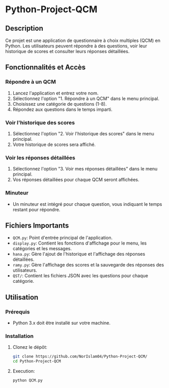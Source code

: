 # Python-Project-QCM

## Description
Ce projet est une application de questionnaire à choix multiples (QCM) en Python. Les utilisateurs peuvent répondre à des questions, voir leur historique de scores et consulter leurs réponses détaillées.

## Fonctionnalités et Accès

### Répondre à un QCM
1. Lancez l'application et entrez votre nom.
2. Sélectionnez l'option "1. Répondre à un QCM" dans le menu principal.
3. Choisissez une catégorie de questions (1-8).
4. Répondez aux questions dans le temps imparti.

### Voir l'historique des scores
1. Sélectionnez l'option "2. Voir l'historique des scores" dans le menu principal.
2. Votre historique de scores sera affiché.

### Voir les réponses détaillées
1. Sélectionnez l'option "3. Voir mes réponses détaillées" dans le menu principal.
2. Vos réponses détaillées pour chaque QCM seront affichées.

### Minuteur
- Un minuteur est intégré pour chaque question, vous indiquant le temps restant pour répondre.

## Fichiers Importants
- `QCM.py`: Point d'entrée principal de l'application.
- `display.py`: Contient les fonctions d'affichage pour le menu, les catégories et les messages.
- `hana.py`: Gère l'ajout de l'historique et l'affichage des réponses détaillées.
- `ramy.py`: Gère l'affichage des scores et la sauvegarde des réponses des utilisateurs.
- `QST/`: Contient les fichiers JSON avec les questions pour chaque catégorie.

## Utilisation

### Prérequis
- Python 3.x doit être installé sur votre machine.

### Installation
1. Clonez le dépôt:
   ```sh
   git clone https://github.com/NorIslam04/Python-Project-QCM/
   cd Python-Project-QCM
   
2. Execution:
   ```sh
   python QCM.py

